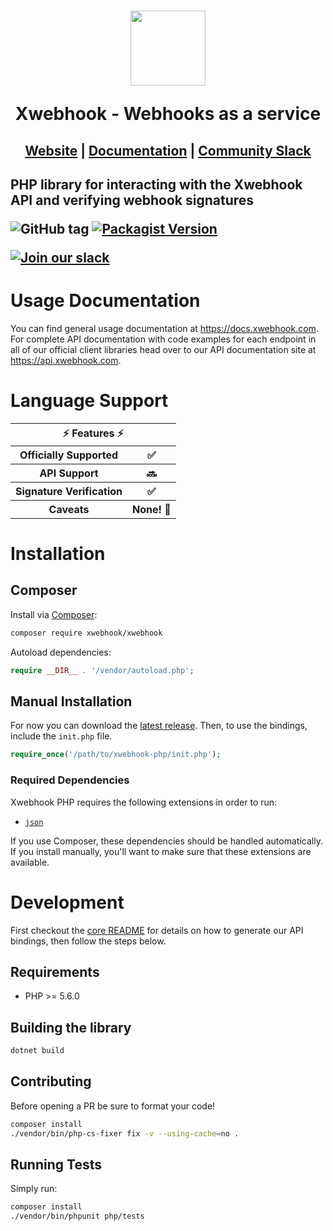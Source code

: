 <h1 align="center">
    <a style="text-decoration: none" href="https://www.xwebhook.com">
      <img width="120" src="https://avatars.githubusercontent.com/u/80175132?s=200&v=4" />
      <p align="center">Xwebhook - Webhooks as a service</p>
    </a>
</h1>
<h2 align="center">
  <a href="https://xwebhook.com">Website</a> | <a href="https://docs.xwebhook.com">Documentation</a> | <a href="https://xwebhook.com/slack">Community Slack</a>
<h2>

PHP library for interacting with the Xwebhook API and verifying webhook signatures

![GitHub tag](https://img.shields.io/github/tag/xwebhook/xwebhook-webhooks.svg)
[![Packagist Version](https://img.shields.io/packagist/v/xwebhook/xwebhook)](https://packagist.org/packages/xwebhook/xwebhook)

[![Join our slack](https://img.shields.io/badge/Slack-join%20the%20community-blue?logo=slack&style=social)](https://www.xwebhook.com/slack/)

# Usage Documentation

You can find general usage documentation at <https://docs.xwebhook.com>.  For complete API documentation with code examples for each endpoint in all of our official client libraries head over to our API documentation site at <https://api.xwebhook.com>.

# Language Support

<table style="table-layout:fixed; white-space: nowrap;">
  <th colspan="2">⚡️ Features ⚡️</th>
  <tr>
    <th>Officially Supported</th>
    <th>✅</th>
  </tr>
  <tr>
    <th>API Support</th>
    <th>🔜</th>
  </tr>
  <tr>
    <th>Signature Verification</th>
    <th>✅</th>
  </tr>
  <tr>
    <th>Caveats</th>
    <th>None! 🚀</th>
  </tr>
</table>

# Installation

## Composer

Install via [Composer](https://getcomposer.org/):

```sh
composer require xwebhook/xwebhook
```

Autoload dependencies:
```php
require __DIR__ . '/vendor/autoload.php';
```

## Manual Installation

For now you can download the [latest release](https://github.com/xwebhook/xwebhook-webhooks/releases). Then, to use the bindings, include the `init.php` file.

```php
require_once('/path/to/xwebhook-php/init.php');
```

### Required Dependencies

Xwebhook PHP requires the following extensions in order to run:

- [`json`](https://secure.php.net/manual/en/book.json.php)

If you use Composer, these dependencies should be handled automatically. If you install manually, you'll want to make sure that these extensions are available.

# Development

First checkout the [core README](../README.md#development) for details on how to generate our API bindings, then follow the steps below.

## Requirements

 - PHP >= 5.6.0

## Building the library
```sh
dotnet build
```

## Contributing

Before opening a PR be sure to format your code!

```sh
composer install
./vendor/bin/php-cs-fixer fix -v --using-cache=no .
```

## Running Tests

Simply run:

```sh
composer install
./vendor/bin/phpunit php/tests
```
